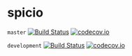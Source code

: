 # spicio

`master` [![Build Status](https://travis-ci.org/Longi94/spicio.svg?branch=master)](https://travis-ci.org/Longi94/spicio) [![codecov.io](https://codecov.io/github/Longi94/spicio/coverage.svg?branch=master)](https://codecov.io/github/Longi94/spicio?branch=master)


`development` [![Build Status](https://travis-ci.org/Longi94/spicio.svg?branch=development)](https://travis-ci.org/Longi94/spicio) [![codecov.io](https://codecov.io/github/Longi94/spicio/coverage.svg?branch=development)](https://codecov.io/github/Longi94/spicio?branch=development)
